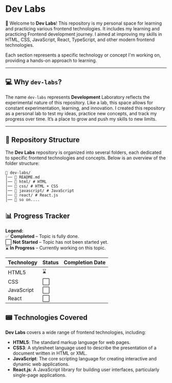 # Dev Labs

👋 Welcome to **Dev Labs**! This repository is my personal space for learning and practicing various frontend technologies. It includes my learning and practicing Frontend development journey. I aimed at improving my skills in HTML, CSS, JavaScript, React, TypeScript, and other modern frontend technologies.

Each section represents a specific technology or concept I'm working on, providing a hands-on approach to learning.

---

## 💻 Why **`dev-labs`**?

The name `dev-labs` represents **Development** Laboratory reflects the experimental nature of this repository. Like a lab, this space allows for constant experimentation, learning, and innovation. I created this repository as a personal lab to test my ideas, practice new concepts, and track my progress over time. It’s a place to grow and push my skills to new limits.

---

## 📁 Repository Structure

The **Dev Labs** repository is organized into several folders, each dedicated to specific frontend technologies and concepts. Below is an overview of the folder structure:

```
📁 dev-labs/
│── 📜 README.md
│── 📁 html/ # HTML
│── 📁 css/ # HTML + CSS
│── 📁 javascript/ # JavaScript
│── 📁 react/ # React.js
│── 📁 so on....

```

## 📊 Progress Tracker

**Legend:**  
✅ **Completed** – Topic is fully done.  
⬜ **Not Started** – Topic has not been started yet.  
⌛ **In Progress** – Currently working on this topic.

| **Technology** | **Status** | **Completion Date** |
| -------------- | ---------- | ------------------- |
| HTML5          | ⌛         |                     |
| CSS            | ⬜         |                     |
| JavaScript     | ⬜         |                     |
| React          | ⬜         |                     |

## 📟 Technologies Covered

**Dev Labs** covers a wide range of frontend technologies, including:

- **HTML5**: The standard markup language for web pages.
- **CSS3**: A stylesheet language used to describe the presentation of a document written in HTML or XML.
- **JavaScript**: The core scripting language for creating interactive and dynamic web applications.
- **React.js**: A JavaScript library for building user interfaces, particularly single-page applications.
